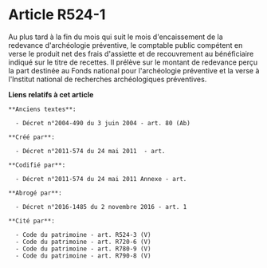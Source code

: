# Article R524-1

Au plus tard à la fin du mois qui suit le mois d'encaissement de la redevance d'archéologie préventive, le comptable public
compétent en verse le produit net des frais d'assiette et de recouvrement au bénéficiaire indiqué sur le titre de recettes.
Il prélève sur le montant de redevance perçu la part destinée au Fonds national pour l'archéologie préventive et la verse à
l'Institut national de recherches archéologiques préventives.

**Liens relatifs à cet article**

	**Anciens textes**:

	  - Décret n°2004-490 du 3 juin 2004 - art. 80 (Ab)

	**Créé par**:

	  - Décret n°2011-574 du 24 mai 2011  - art.

	**Codifié par**:

	  - Décret n°2011-574 du 24 mai 2011 Annexe - art.

	**Abrogé par**:

	  - Décret n°2016-1485 du 2 novembre 2016 - art. 1

	**Cité par**:

	  - Code du patrimoine - art. R524-3 (V)
	  - Code du patrimoine - art. R720-6 (V)
	  - Code du patrimoine - art. R780-9 (V)
	  - Code du patrimoine - art. R790-8 (V)
